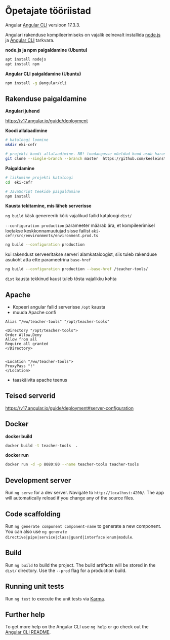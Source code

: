 # Õpetajate tööriistad

Angular [Angular CLI](https://github.com/angular/angular-cli) versioon 17.3.3.


Angulari rakenduse kompileerimiseks on vajalik eelnevalt installida [node.js](https://nodejs.org) ja [Angular CLI](https://github.com/angular/angular-cli)  tarkvara.


**node.js ja npm paigaldamine (Ubuntu)**

```bash
apt install nodejs
apt install npm
```

**Angular CLI paigaldamine (Ubuntu)**

```bash
npm install -g @angular/cli
```

## Rakenduse paigaldamine

**Angulari juhend**

https://v17.angular.io/guide/deployment


**Koodi allalaadimine**

```bash
# kataloogi loomine
mkdir eki-cefr

# projekti koodi allalaadimine. NB! toodangusse mõeldud kood asub harus master
git clone --single-branch --branch master  https://github.com/keeleinstituut/eki-cefr.git
```

**Paigaldamine**

```bash
# liikumine projekti kataloogi
cd  eki-cefr

# JavaScript teekide paigaldamine
npm install
```

**Kausta tekitamine, mis läheb serverisse**

<code>ng build</code> käsk genereerib kõik vajalikud failid kataloogi <code>dist/</code>

<code>--configuration production</code> parameeter määrab ära, et kompileerimisel loetakse keskkonnamuutujad sisse failist <code>eki-cefr/src/environments/environment.prod.ts</code> 


```bash
ng build --configuration production
```

kui rakendust serveeritakse serveri alamkataloogist, siis tuleb rakenduse asukoht atta ette parameetrina <code>base-href</code>


```bash
ng build --configuration production --base-href /teacher-tools/
```

<code>dist</code> kausta tekkinud kaust tuleb tõsta vajalikku kohta



## Apache
* Kopeeri angular failid serverisse <code>/opt</code> kausta
* muuda Apache confi

```
Alias "/ww/teacher-tools" "/opt/teacher-tools"

<Directory "/opt/teacher-tools">
Order Allow,Deny
Allow from all
Require all granted
</Directory>


<Location "/ww/teacher-tools">
ProxyPass "!"
</Location>
```

* taaskäivita apache teenus

## Teised serverid

https://v17.angular.io/guide/deployment#server-configuration

## Docker

**docker build**

```bash
docker build -t teacher-tools  .
```

**docker run**
```bash
docker run -d -p 8080:80 --name teacher-tools teacher-tools
```



## Development server

Run `ng serve` for a dev server. Navigate to `http://localhost:4200/`. The app will automatically reload if you change any of the source files.

## Code scaffolding

Run `ng generate component component-name` to generate a new component. You can also use `ng generate directive|pipe|service|class|guard|interface|enum|module`.

## Build

Run `ng build` to build the project. The build artifacts will be stored in the `dist/` directory. Use the `--prod` flag for a production build.

## Running unit tests

Run `ng test` to execute the unit tests via [Karma](https://karma-runner.github.io).


## Further help

To get more help on the Angular CLI use `ng help` or go check out the [Angular CLI README](https://github.com/angular/angular-cli/blob/master/README.md).


